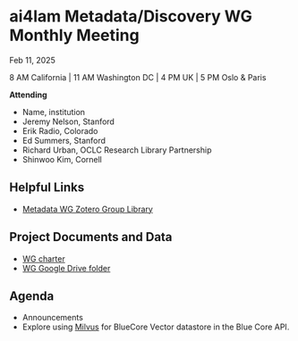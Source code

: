 # ai4lam Metadata/Discovery WG	 Monthly Meeting

Feb 11, 2025

8 AM California | 11 AM Washington DC | 4 PM UK | 5 PM Oslo & Paris

**Attending**

* Name, institution  
* Jeremy Nelson, Stanford  
* Erik Radio, Colorado  
* Ed Summers, Stanford  
* Richard Urban, OCLC Research Library Partnership  
* Shinwoo Kim, Cornell

## Helpful Links

* [Metadata WG Zotero Group Library](https://www.zotero.org/groups/2709151/ai4lam_metadata_wg/library)

## Project Documents and Data

* [WG charter](https://drive.google.com/file/d/1ypcx2F30siqr-KYOKFZtVv8h9PIS9a77/view?usp=sharing)  
* [WG Google Drive folder](https://drive.google.com/drive/folders/1cpZtbjKadgD30794fD97XY-EChUSy2r9?usp=sharing)

## Agenda

* Announcements  
* Explore using [Milvus](https://milvus.io/) for BlueCore Vector datastore in the Blue Core API.
